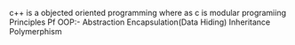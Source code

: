 c++ is a objected oriented programming where as c is modular programiing 
Principles Pf OOP:-
Abstraction
Encapsulation(Data Hiding)
Inheritance
Polymerphism
